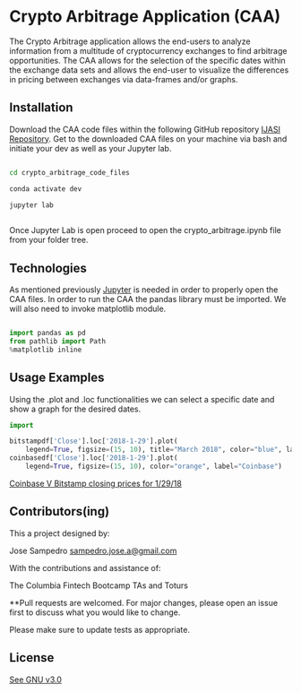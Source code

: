 
#  Crypto Arbitrage Application (CAA)

The Crypto Arbitrage application allows the end-users to analyze information from a multitude of cryptocurrency exchanges to find arbitrage opportunities. The CAA allows for the selection of the specific dates within the exchange data sets and allows the end-user to visualize the differences in pricing between exchanges via data-frames and/or graphs. 

## Installation

Download the CAA code files within the following GitHub repository [IJASI Repository](https://github.com/IJASI/Challenge-3/tree/491335d4123fae396530363cb79be7070e049796). Get to the downloaded CAA files on your machine via bash and initiate your dev as well as your Jupyter lab. 


```bash

cd crypto_arbitrage_code_files

conda activate dev

jupyter lab
 
```

Once Jupyter Lab is open proceed to open the crypto_arbitrage.ipynb file from your folder tree. 


## Technologies

As mentioned previously [Jupyter](https://jupyter.org/) is needed in order to properly open the CAA files. In order to run the CAA the pandas library must be imported. We will also need to invoke matplotlib module. 

```python

import pandas as pd
from pathlib import Path
%matplotlib inline

```
## Usage Examples 

Using the .plot and .loc functionalities we can select a specific date and show a graph for the desired dates. 
```python
import 

bitstampdf['Close'].loc['2018-1-29'].plot(
    legend=True, figsize=(15, 10), title="March 2018", color="blue", label="Bitstamp")
coinbasedf['Close'].loc['2018-1-29'].plot(
    legend=True, figsize=(15, 10), color="orange", label="Coinbase")
```

[Coinbase V Bitstamp closing prices for 1/29/18](https://github.com/IJASI/Challenge-3/blob/main/Images/Bitstamp_v_Coinbase_early.PNG)


## Contributors(ing)
This a project designed by:

Jose Sampedro
sampedro.jose.a@gmail.com

With the contributions and assistance of:

The Columbia Fintech Bootcamp TAs and Toturs

**Pull requests are welcomed. For major changes, please open an issue first to discuss what you would like to change.

Please make sure to update tests as appropriate.

## License

[See GNU v3.0](https://github.com/IJASI/Challenge-3/blob/491335d4123fae396530363cb79be7070e049796/LICENSE)

